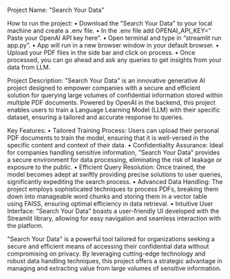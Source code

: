 Project Name: "Search Your Data"

How to run the project:
•	Download the "Search Your Data" to your local machine and create a .env file.
•	In the .env file add OPENAI_API_KEY=” Paste your OpenAI API key here”.
•	Open terminal and type in “streamlit run app.py”.
•	App will run in a new browser window in your default browser.
•	Upload your PDF files in the side bar and click on process.
•	Once processed, you can go ahead and ask any queries to get insights from your data from LLM.

Project Description:
"Search Your Data" is an innovative generative AI project designed to empower companies with a secure and efficient solution for querying large volumes of confidential information stored within multiple PDF documents. Powered by OpenAI in the backend, this project enables users to train a Language Learning Model (LLM) with their specific dataset, ensuring a tailored and accurate response to queries.

Key Features:
•	Tailored Training Process: Users can upload their personal PDF documents to train the model, ensuring that it is well-versed in the specific content and context of their data.
•	Confidentiality Assurance: Ideal for companies handling sensitive information, "Search Your Data" provides a secure environment for data processing, eliminating the risk of leakage or exposure to the public.
•	Efficient Query Resolution: Once trained, the model becomes adept at swiftly providing precise solutions to user queries, significantly expediting the search process.
•	Advanced Data Handling: The project employs sophisticated techniques to process PDFs, breaking them down into manageable word chunks and storing them in a vector table using FAISS, ensuring optimal efficiency in data retrieval.
•	Intuitive User Interface: "Search Your Data" boasts a user-friendly UI developed with the Streamlit library, allowing for easy navigation and seamless interaction with the platform.

"Search Your Data" is a powerful tool tailored for organizations seeking a secure and efficient means of accessing their confidential data without compromising on privacy. By leveraging cutting-edge technology and robust data handling techniques, this project offers a strategic advantage in managing and extracting value from large volumes of sensitive information.
